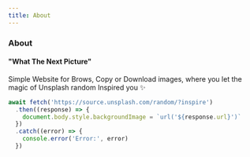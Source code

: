 ```yaml
---
title: About
---
```


<div class="text-center">
  <!-- You can use Vue components inside markdown -->
  <div i-carbon-dicom-overlay class="text-4xl -mb-6 m-auto" />
  <h3>About</h3>
  <h4>"What The Next Picture"</h4>
  <p title="What The Next Picture">
   Simple Website for Brows, Copy or Download images, where you let the magic of Unsplash random Inspired you ✨
  </p>
</div>

```js
await fetch('https://source.unsplash.com/random/?inspire')
  .then((response) => {
    document.body.style.backgroundImage = `url('${response.url}')`
  })
  .catch((error) => {
    console.error('Error:', error)
  })
```
